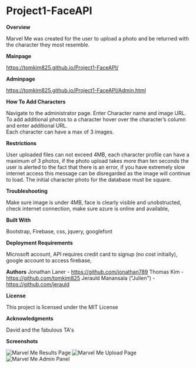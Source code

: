 # Project1-FaceAPI

**Overview** 

Marvel Me was created for the user to upload a photo and be returned with the character they most resemble.

**Mainpage**

https://tomkim825.github.io/Project1-FaceAPI/

**Adminpage** 

https://tomkim825.github.io/Project1-FaceAPI/Admin.html

**How To Add Characters**  

Navigate to the administrator page. Enter Character name and image URL. 
To add additional photos to a character hover over the character’s column and enter additional URL. 	
Each character can have a max of 3 images.

**Restrictions**  

User uploaded files can not exceed 4MB, 
each character profile can have a maximum of 3 photos, 
if the photo upload takes more than ten seconds the user is alerted to the fact that there is an error, 
if you have extremely slow internet access this message can be disregarded as the image will continue to load. 
The initial character photo for the database must be square.

**Troubleshooting** 

Make sure image is under 4MB, 
face is clearly visible and unobstructed, 
check internet connection, 
make sure azure is online and available,

**Built With**  

Bootstrap, Firebase, css, jquery, googlefont

**Deployment Requirements**

Microsoft account, API requires credit card to signup (no cost initially), 
google account to access firebase, 

**Authors**
Jonathan Laner - https://github.com/jonathan789
Thomas Kim - https://github.com/tomkim825
Jerauld Manansala ("Julien") - https://github.com/jerauld

**License**

This project is licensed under the MIT License

**Acknowledgments**

David and the fabulous TA's 

**Screenshots**

![Marvel Me Results Page](/assets/images/screenshots/marvel-me-upload.png)
![Marvel Me Upload Page](/assets/images/screenshots/marvel-me-results.png)
![Marvel Me Admin Panel](assets/images/screenshots/marvel-me-admin-panel.jpg)
